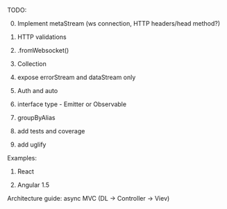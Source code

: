 TODO:

0. Implement metaStream (ws connection, HTTP headers/head method?)

1. HTTP validations

2. .fromWebsocket()

3. Collection

4. expose errorStream and dataStream only

5. Auth and auto

6. interface type - Emitter or Observable

7. groupByAlias

8. add tests and coverage

9. add uglify

Examples:

1. React

2. Angular 1.5

Architecture guide: async MVC (DL -> Controller -> Viev)
